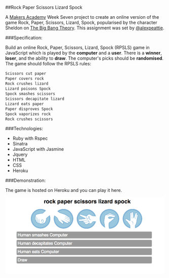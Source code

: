 ##Rock Paper Scissors Lizard Spock

A [Makers Academy](https://github.com/makersacademy) Week Seven project to create an online version of the game Rock, Paper, Scissors, Lizard, Spock, popularised by the character Sheldon on [The Big Bang Theory](http://en.wikipedia.org/wiki/Rock-paper-scissors-lizard-Spock). This assignment was set by [@alexpeattie](https://github.com/alexpeattie).

###Specification:

Build an online Rock, Paper, Scissors, Lizard, Spock (RPSLS) game in JavaScript which is played by the **computer** and a **user**. There is a **winner**, **loser**, and the ability to **draw**. The computer's picks should be **randomised**. The game should follow the RPSLS rules:

````
Scissors cut paper
Paper covers rock
Rock crushes lizard
Lizard poisons Spock
Spock smashes scissors
Scissors decapitate lizard
Lizard eats paper
Paper disproves Spock
Spock vaporizes rock
Rock crushes scissors
````

###Technologies:
* Ruby with Rspec
* Sinatra
* JavaScript with Jasmine
* Jquery
* HTML
* CSS
* Heroku

###Demonstration:

The game is hosted on Heroku and you can play it here.

![alt text](https://github.com/sarahseewhy/RockPaperScissors/blob/master/public/images/rpsls.jpeg)

